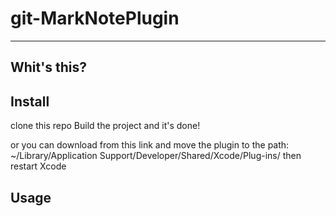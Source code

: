 # **git-MarkNotePlugin**
***
## Whit's this?

## Install

clone this repo Build the project and it's done!

or you can download from this link and move the plugin to the path:  
~/Library/Application Support/Developer/Shared/Xcode/Plug-ins/
then restart Xcode


## Usage




